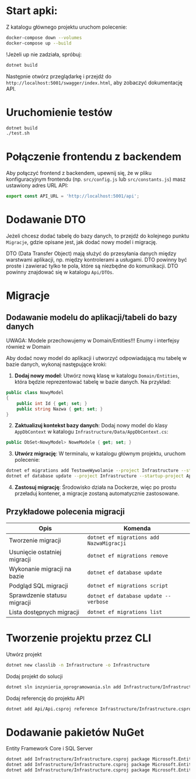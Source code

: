 # Start apki:

Z katalogu głównego projektu uruchom polecenie:

```bash
docker-compose down --volumes
docker-compose up --build
```

!Jeżeli up nie zadziała, spróbuj:

```bash
dotnet build
```

Następnie otwórz przeglądarkę i przejdź do `http://localhost:5001/swagger/index.html`, aby zobaczyć dokumentację API.

# Uruchomienie testów

```bash
dotnet build
./test.sh
```

# Połączenie frontendu z backendem

Aby połączyć frontend z backendem, upewnij się, że w pliku konfiguracyjnym frontendu (np. `src/config.js` lub `src/constants.js`) masz ustawiony adres URL API:

```javascript
export const API_URL = 'http://localhost:5001/api';
```

# Dodawanie DTO

Jeżeli chcesz dodać tabelę do bazy danych, to przejdź do kolejnego punktu `Migracje`, gdzie opisane jest, jak dodać nowy model i migrację.

DTO (Data Transfer Object) mają służyć do przesyłania danych między warstwami aplikacji, np. między kontrolerami a usługami. DTO powinny być proste i zawierać tylko te pola, które są niezbędne do komunikacji.
DTO powinny znajdować się w katalogu `Api/DTOs`.


# Migracje

## Dodawanie modelu do aplikacji/tabeli do bazy danych

UWAGA: Modele przechowujemy w Domain/Entities!!! Enumy i interfejsy również w Domain

Aby dodać nowy model do aplikacji i utworzyć odpowiadającą mu tabelę w bazie danych, wykonaj następujące kroki:

1. **Dodaj nowy model**: Utwórz nową klasę w katalogu `Domain/Entities`, która będzie reprezentować tabelę w bazie danych. Na przykład:

```csharp
public class NowyModel
{
    public int Id { get; set; }
    public string Nazwa { get; set; }
}
```

2. **Zaktualizuj kontekst bazy danych**: Dodaj nowy model do klasy `AppDbContext` w katalogu `Infrastructure/Data/AppDbContext.cs`:

```csharp
public DbSet<NowyModel> NoweModele { get; set; }
```

3. **Utwórz migrację**: W terminalu, w katalogu głównym projektu, uruchom polecenie:
```bash
dotnet ef migrations add TestoweWywolanie --project Infrastructure --startup-project Api
dotnet ef database update --project Infrastructure --startup-project Api
```

4. **Zastosuj migrację**: Środowisko działa na Dockerze, więc po prostu przeładuj kontener, a migracje zostaną automatycznie zastosowane.


## Przykładowe polecenia migracji

| Opis                         | Komenda                                  |
| ---------------------------- | ---------------------------------------- |
| Tworzenie migracji           | `dotnet ef migrations add NazwaMigracji` |
| Usunięcie ostatniej migracji | `dotnet ef migrations remove`            |
| Wykonanie migracji na bazie  | `dotnet ef database update`              |
| Podgląd SQL migracji         | `dotnet ef migrations script`            |
| Sprawdzenie statusu migracji | `dotnet ef database update --verbose`    |
| Lista dostępnych migracji    | `dotnet ef migrations list`              |

# Tworzenie projektu przez CLI

Utwórz projekt

```bash
dotnet new classlib -n Infrastructure -o Infrastructure
```

Dodaj projekt do solucji

```bash
dotnet sln inzynieria_oprogramowania.sln add Infrastructure/Infrastructure.csproj
```

Dodaj referencję do projektu API

```bash
dotnet add Api/Api.csproj reference Infrastructure/Infrastructure.csproj
```

# Dodawanie pakietów NuGet

Entity Framework Core i SQL Server

```bash
dotnet add Infrastructure/Infrastructure.csproj package Microsoft.EntityFrameworkCore
dotnet add Infrastructure/Infrastructure.csproj package Microsoft.EntityFrameworkCore.SqlServer
dotnet add Infrastructure/Infrastructure.csproj package Microsoft.EntityFrameworkCore.Design
```
